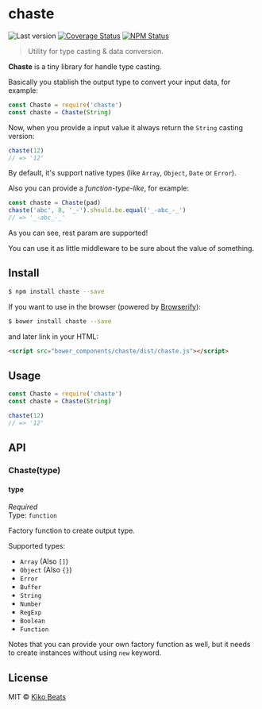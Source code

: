 # chaste

![Last version](https://img.shields.io/github/tag/Kikobeats/chaste.svg?style=flat-square)
[![Coverage Status](https://img.shields.io/coveralls/Kikobeats/chaste.svg?style=flat-square)](https://coveralls.io/github/Kikobeats/chaste)
[![NPM Status](http://img.shields.io/npm/dm/chaste.svg?style=flat-square)](https://www.npmjs.org/package/chaste)

> Utility for type casting & data conversion.

**Chaste** is a tiny library for handle type casting.

Basically you stablish the output type to convert your input data, for example:

```js
const Chaste = require('chaste')
const chaste = Chaste(String)
```

Now, when you provide a input value it always return the `String` casting version:

```js
chaste(12)
// => '12'
```

By default, it's support native types (like `Array`, `Object`, `Date` or `Error`).

Also you can provide a *function-type-like*, for example:

```js
const chaste = Chaste(pad)
chaste('abc', 8, '_-').should.be.equal('_-abc_-_')
// => '_-abc_-_'
```

As you can see, rest param are supported!

You can use it as little middleware to be sure about the value of something.

## Install

```bash
$ npm install chaste --save
```

If you want to use in the browser (powered by [Browserify](http://browserify.org/)):

```bash
$ bower install chaste --save
```

and later link in your HTML:

```html
<script src="bower_components/chaste/dist/chaste.js"></script>
```

## Usage

```js
const Chaste = require('chaste')
const chaste = Chaste(String)

chaste(12)
// => '12'
```

## API

### Chaste(type)

#### type

*Required*<br>
Type: `function`

Factory function to create output type.

Supported types:

- `Array` (Also `[]`)
- `Object` (Also `{}`)
- `Error`
- `Buffer`
- `String`
- `Number`
- `RegExp`
- `Boolean`
- `Function`

Notes that you can provide your own factory function as well, but it needs to create instances without using `new` keyword.

## License

MIT © [Kiko Beats](http://kikobeats.com)
